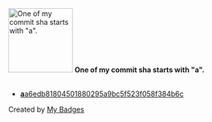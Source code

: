 <img src="https://my-badges.github.io/my-badges/a-commit.png" alt="One of my commit sha starts with &quot;a&quot;." title="One of my commit sha starts with &quot;a&quot;." width="128">
<strong>One of my commit sha starts with &quot;a&quot;.</strong>
<br><br>

- <a href="https://github.com/j0sh3rs/k3s-at-home/commit/aa6edb81804501880295a9bc5f523f058f384b6c"><strong>a</strong>a6edb81804501880295a9bc5f523f058f384b6c</a>


Created by <a href="https://github.com/my-badges/my-badges">My Badges</a>